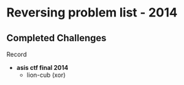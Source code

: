 # Reversing problem list - 2014

## Completed Challenges
Record

* **asis ctf final 2014**
	- lion-cub (xor)


